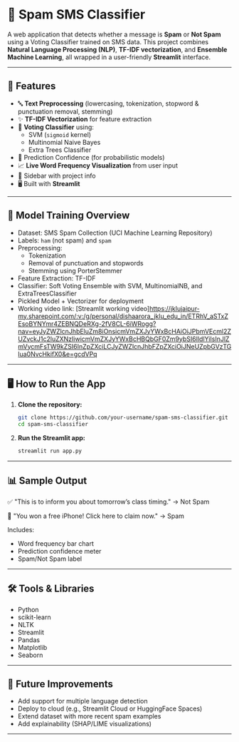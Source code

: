 # 📩 Spam SMS Classifier

A web application that detects whether a message is **Spam** or **Not Spam** using a Voting Classifier trained on SMS data. This project combines **Natural Language Processing (NLP)**, **TF-IDF vectorization**, and **Ensemble Machine Learning**, all wrapped in a user-friendly **Streamlit** interface.

---

## 🚀 Features

- 🔤 **Text Preprocessing** (lowercasing, tokenization, stopword & punctuation removal, stemming)
- ✨ **TF-IDF Vectorization** for feature extraction
- 🧠 **Voting Classifier** using:
  - SVM (`sigmoid` kernel)
  - Multinomial Naive Bayes
  - Extra Trees Classifier
- 🎯 Prediction Confidence (for probabilistic models)
- 📈 **Live Word Frequency Visualization** from user input
- 🧾 Sidebar with project info
- 🖥️ Built with **Streamlit**

---

## 🧠 Model Training Overview

- Dataset: SMS Spam Collection (UCI Machine Learning Repository)
- Labels: `ham` (not spam) and `spam`
- Preprocessing:
  - Tokenization
  - Removal of punctuation and stopwords
  - Stemming using PorterStemmer
- Feature Extraction: TF-IDF
- Classifier: Soft Voting Ensemble with SVM, MultinomialNB, and ExtraTreesClassifier
- Pickled Model + Vectorizer for deployment
- Working video link: [Streamlit working video]https://jklujaipur-my.sharepoint.com/:v:/g/personal/dishaarora_jklu_edu_in/ETRhV_aSTxZEsoBYNYmr4ZEBNQDeRXg-2fV8CL-6iWRogg?nav=eyJyZWZlcnJhbEluZm8iOnsicmVmZXJyYWxBcHAiOiJPbmVEcml2ZUZvckJ1c2luZXNzIiwicmVmZXJyYWxBcHBQbGF0Zm9ybSI6IldlYiIsInJlZmVycmFsTW9kZSI6InZpZXciLCJyZWZlcnJhbFZpZXciOiJNeUZpbGVzTGlua0NvcHkifX0&e=gcdVPq

---

## 🖥️ How to Run the App

1. **Clone the repository:**
   ```bash
   git clone https://github.com/your-username/spam-sms-classifier.git
   cd spam-sms-classifier
   ```
2. **Run the Streamlit app:**
   ```bash
   streamlit run app.py
   ```
   
---

## 📊 Sample Output

✅ "This is to inform you about tomorrow’s class timing." → Not Spam

🚨 "You won a free iPhone! Click here to claim now." → Spam

Includes:
- Word frequency bar chart
- Prediction confidence meter
- Spam/Not Spam label

--- 

## 🛠️ Tools & Libraries

- Python
- scikit-learn
- NLTK
- Streamlit
- Pandas
- Matplotlib
- Seaborn

---

## 📌 Future Improvements

- Add support for multiple language detection
- Deploy to cloud (e.g., Streamlit Cloud or HuggingFace Spaces)
- Extend dataset with more recent spam examples
- Add explainability (SHAP/LIME visualizations)

---
